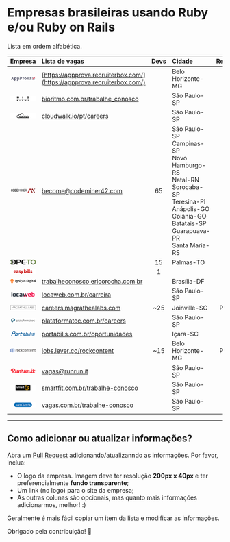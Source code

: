 # Empresas brasileiras usando Ruby e/ou Ruby on Rails

Lista em ordem alfabética.

| Empresa                                                                                          | Lista de vagas                                                                   | Devs  | Cidade                                                                                                                                                                   | Remoto? |
| :---                                                                                             | :---                                                                             | :---: | :---                                                                                                                                                                     | :---:   |
| [![App Prova](/companies/appprova.png?raw=true)](http://appprova.com.br/)                        | [https://appprova.recruiterbox.com/](https://appprova.recruiterbox.com/)         |       | Belo Horizonte-MG                                                                                                                                                        |         |
| [![Bio Ritmo](/companies/bio-ritmo.png?raw=true)](https://www.bioritmo.com.br)                   | [bioritmo.com.br/trabalhe_conosco](https://www.bioritmo.com.br/trabalhe_conosco) |       | São Paulo-SP                                                                                                                                                             |         |
| [![CloudWalk](/companies/cloud-walk.png?raw=true)](https://www.cloudwalk.io/pt)                  | [cloudwalk.io/pt/careers](https://www.cloudwalk.io/pt/careers)                   |       | São Paulo-SP                                                                                                                                                             |         |
| [![Codeminer 42](/companies/codeminer.png?raw=true)](https://www.codeminer42.com)                | [become@codeminer42.com](mailto:become@codeminer42.com)                          | 65    | São Paulo-SP<br>Campinas-SP<br>Novo Hamburgo-RS<br>Natal-RN<br>Sorocaba-SP<br>Teresina-PI<br>Anápolis-GO<br>Goiânia-GO<br>Batatais-SP<br>Guarapuava-PR<br>Santa Maria-RS |         |
| [![Defensoria Pública do Tocantins](/companies/dpeto.png?raw=true)](http://defensoria.to.def.br) |                                                                                  | 15    | Palmas-TO                                                                                                                                                                | ✕       |
| [![Easy Bills](/companies/easy-bills.png?raw=true)](https://www.easybills.io/?locale=pt-BR)      |                                                                                  | 1     |                                                                                                                                                                          | ✓       |
| [![Ignição Digital](/companies/ignicao-digital.png?raw=true)](https://www.ignicaodigital.com.br) | [trabalheconosco.ericorocha.com.br](http://trabalheconosco.ericorocha.com.br)    |       | Brasília-DF                                                                                                                                                              |         |
| [![Locaweb](/companies/locaweb.png?raw=true)](https://www.locaweb.com.br)                        | [locaweb.com.br/carreira](https://www.locaweb.com.br/carreira)                   |       | São Paulo-SP                                                                                                                                                             |         |
| [![Magrathea Labs](/companies/magrathea-labs.png?raw=true)](https://www.magrathealabs.com)       | [careers.magrathealabs.com](https://careers.magrathealabs.com)                   | ~25   | Joinville-SC                                                                                                                                                             | Parcial |
| [![Plataformatec](/companies/plataformatec.png?raw=true)](http://plataformatec.com.br)           | [plataformatec.com.br/careers](http://plataformatec.com.br/careers)              |       | São Paulo-SP                                                                                                                                                             |         |
| [![Portabilis](/companies/portabilis.png?raw=true)](http://portabilis.com.br)                    | [portabilis.com.br/oportunidades](http://portabilis.com.br/oportunidades)        |       | Içara-SC                                                                                                                                                                 | ✓       |
| [![Rock Content](/companies/rockcontent.png?raw=true)](https://rockcontent.com)                  | [jobs.lever.co/rockcontent](https://jobs.lever.co/rockcontent)                   | ~15   | Belo Horizonte-MG                                                                                                                                                        | Parcial |
| [![Runrun.it](/companies/runrun-it.png?raw=true)](https://runrun.it/pt-BR)                       | [vagas@runrun.it](mailto:vagas@runrun.it)                                        |       | São Paulo-SP                                                                                                                                                             |         |
| [![Smart Fit](/companies/smart-fit.png?raw=true)](https://www.smartfit.com.br)                   | [smartfit.com.br/trabalhe-conosco](https://www.smartfit.com.br/trabalhe-conosco) |       | São Paulo-SP                                                                                                                                                             |         |
| [![Vagas.com](/companies/vagas.png?raw=true)](https://www.vagas.com.br)                          | [vagas.com.br/trabalhe-conosco](https://www.vagas.com.br/trabalhe-conosco)       |       | São Paulo-SP                                                                                                                                                             |         |

---

## Como adicionar ou atualizar informações?

Abra um [Pull Request](https://github.com/lucascaton/empresas-brasileiras-usando-ruby/pulls)
adicionando/atualizanndo as informações. Por favor, inclua:

* O logo da empresa. Imagem deve ter resolução **200px x 40px** e ter preferencialmente **fundo transparente**;
* Um link (no logo) para o site da empresa;
* As outras colunas são opcionais, mas quanto mais informações adicionarmos, melhor! :)

Geralmente é mais fácil copiar um item da lista e modificar as informações.

Obrigado pela contribuição! 👊
